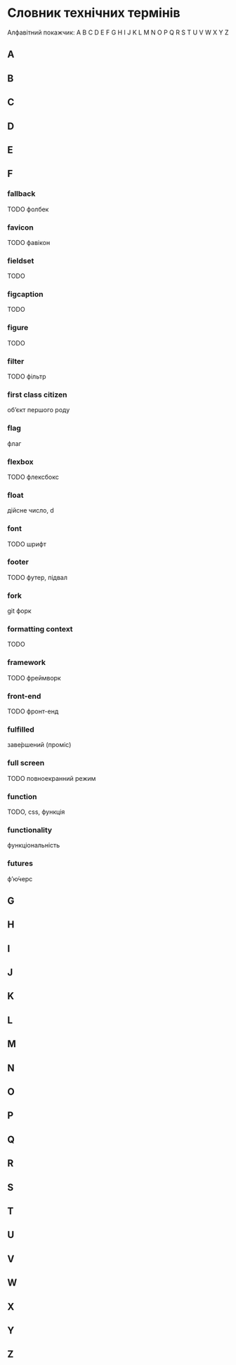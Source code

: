 # Словник технічних термінів

Алфавітний покажчик: A B C D E F G H I J K L M N O P Q R S T U V W X Y Z

## A

## B

## C

## D

## E

## F

### fallback

TODO фолбек

### favicon

TODO фавікон

### fieldset

TODO

### figcaption

TODO

### figure

TODO

### filter

TODO фільтр

### first class citizen

об’єкт першого роду

### flag

флаг

### flexbox

TODO флексбокс

### float

дійсне число, d

### font

TODO шрифт

### footer

TODO футер, підвал

### fork

git форк

### formatting context

TODO

### framework

TODO фреймворк

### front-end

TODO фронт-енд

### fulfilled

заве́ршений (проміс)

### full screen

TODO повноекранний режим

### function

TODO, css, функція

### functionality

функціональність

### futures

ф’ю́черс

## G

## H

## I

## J

## K

## L

## M

## N

## O

## P

## Q

## R

## S

## T

## U

## V

## W

## X

## Y

## Z
